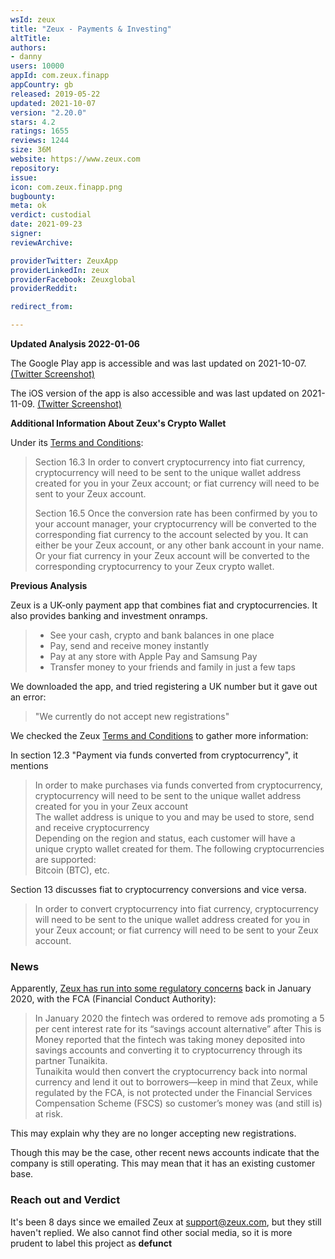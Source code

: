 ```yaml
---
wsId: zeux
title: "Zeux - Payments & Investing"
altTitle: 
authors:
- danny
users: 10000
appId: com.zeux.finapp
appCountry: gb
released: 2019-05-22
updated: 2021-10-07
version: "2.20.0"
stars: 4.2
ratings: 1655
reviews: 1244
size: 36M
website: https://www.zeux.com
repository: 
issue: 
icon: com.zeux.finapp.png
bugbounty: 
meta: ok
verdict: custodial
date: 2021-09-23
signer: 
reviewArchive:

providerTwitter: ZeuxApp
providerLinkedIn: zeux
providerFacebook: Zeuxglobal
providerReddit: 

redirect_from:

---
```


**Updated Analysis 2022-01-06**

The Google Play app is accessible and was last updated on 2021-10-07. [(Twitter Screenshot)](https://twitter.com/BitcoinWalletz/status/1479009369316491266)

The iOS version of the app is also accessible and was last updated on 2021-11-09. [(Twitter Screenshot)](https://twitter.com/BitcoinWalletz/status/1479011670475173890)

**Additional Information About Zeux's Crypto Wallet**

Under its [Terms and Conditions](https://www.zeux.com/terms):

> Section 16.3 In order to convert cryptocurrency into fiat currency, cryptocurrency will need to be sent to the unique wallet address created for you in your Zeux account; or fiat currency will need to be sent to your Zeux account.
>
> Section 16.5 Once the conversion rate has been confirmed by you to your account manager, your cryptocurrency will be converted to the corresponding fiat currency to the account selected by you. It can either be your Zeux account, or any other bank account in your name. Or your fiat currency in your Zeux account will be converted to the corresponding cryptocurrency to your Zeux crypto wallet.


**Previous Analysis**

Zeux is a UK-only payment app that combines fiat and cryptocurrencies. It also provides banking and investment onramps.

> - See your cash, crypto and bank balances in one place
> - Pay, send and receive money instantly
> - Pay at any store with Apple Pay and Samsung Pay
> - Transfer money to your friends and family in just a few taps

We downloaded the app, and tried registering a UK number but it gave out an error:

> "We currently do not accept new registrations"

We checked the Zeux [Terms and Conditions](https://www.zeux.com/terms-conditions/) to gather more information:

In section 12.3 "Payment via funds converted from cryptocurrency", it mentions

>In order to make purchases via funds converted from cryptocurrency, cryptocurrency will need to be sent to the unique wallet address created for you in your Zeux account<br>
The wallet address is unique to you and may be used to store, send and receive cryptocurrency<br>
Depending on the region and status, each customer will have a unique crypto wallet created for them. The following cryptocurrencies are supported:<br>
Bitcoin (BTC), etc.

Section 13 discusses fiat to cryptocurrency conversions and vice versa.

>In order to convert cryptocurrency into fiat currency, cryptocurrency will need to be sent to the unique wallet address created for you in your Zeux account; or fiat currency will need to be sent to your Zeux account.

### News 

Apparently, [Zeux has run into some regulatory concerns](https://www.altfi.com/article/6511_zeuxs-ceo-is-plotting-european-expansion-despite-a-run-in-with-the-regulator) back in January 2020, with the FCA (Financial Conduct Authority):

>In January 2020 the fintech was ordered to remove ads promoting a 5 per cent interest rate for its “savings account alternative” after This is Money reported that the fintech was taking money deposited into savings accounts and converting it to cryptocurrency through its partner Tunaikita.<br>
Tunaikita would then convert the cryptocurrency back into normal currency and lend it out to borrowers—keep in mind that Zeux, while regulated by the FCA, is not protected under the Financial Services Compensation Scheme (FSCS) so customer’s money was (and still is) at risk.

This may explain why they are no longer accepting new registrations. 

Though this may be the case, other recent news accounts indicate that the company is still operating. This may mean that it has an existing customer base. 

### Reach out and Verdict

It's been 8 days since we emailed Zeux at support@zeux.com, but they still haven't replied. We also cannot find other social media, so it is more prudent to label this project as **defunct**
